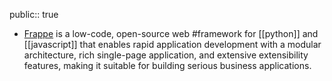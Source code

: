 public:: true

- [Frappe](https://frappeframework.com/) is a low-code, open-source web #framework for [[python]] and [[javascript]] that enables rapid application development with a modular architecture, rich single-page application, and extensive extensibility features, making it suitable for building serious business applications.